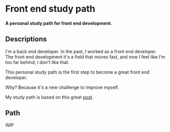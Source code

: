 # Front end study path
#### A personal study path for front end development.

## Descriptions

I'm a back end developer. In the past, I worked as a front end developer. The front end development it's a field that moves fast, and now I feel like I'm too far behind, I don't like that.

This personal study path is the first step to become a great front end developer.

Why? Because it's a new challenge to improve myself.

My study path is based on this great [post](https://medium.com/@kamranahmedse/modern-frontend-developer-in-2018-4c2072fa2b9c).

## Path
WIP
